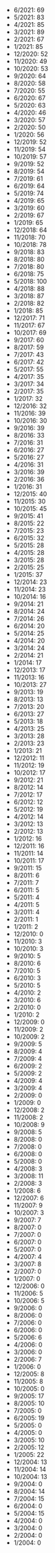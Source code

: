 *  6/2021: 69
*  5/2021: 83
*  4/2021: 85
*  3/2021: 89
*  2/2021: 67
*  1/2021: 85
*  12/2020: 52
*  11/2020: 49
*  10/2020: 53
*  9/2020: 64
*  8/2020: 58
*  7/2020: 55
*  6/2020: 67
*  5/2020: 63
*  4/2020: 46
*  3/2020: 57
*  2/2020: 50
*  1/2020: 56
*  12/2019: 52
*  11/2019: 54
*  10/2019: 57
*  9/2019: 52
*  8/2019: 54
*  7/2019: 61
*  6/2019: 64
*  5/2019: 74
*  4/2019: 65
*  3/2019: 60
*  2/2019: 67
*  1/2019: 65
*  12/2018: 64
*  11/2018: 70
*  10/2018: 78
*  9/2018: 83
*  8/2018: 80
*  7/2018: 80
*  6/2018: 75
*  5/2018: 100
*  4/2018: 88
*  3/2018: 87
*  2/2018: 82
*  1/2018: 85
*  12/2017: 71
*  11/2017: 67
*  10/2017: 69
*  9/2017: 60
*  8/2017: 59
*  7/2017: 43
*  6/2017: 42
*  5/2017: 55
*  4/2017: 35
*  3/2017: 34
*  2/2017: 35
*  1/2017: 32
*  12/2016: 32
*  11/2016: 39
*  10/2016: 30
*  9/2016: 39
*  8/2016: 33
*  7/2016: 31
*  6/2016: 27
*  5/2016: 27
*  4/2016: 31
*  3/2016: 39
*  2/2016: 36
*  1/2016: 31
*  12/2015: 40
*  11/2015: 30
*  10/2015: 45
*  9/2015: 41
*  8/2015: 22
*  7/2015: 23
*  6/2015: 32
*  5/2015: 28
*  4/2015: 28
*  3/2015: 28
*  2/2015: 25
*  1/2015: 37
*  12/2014: 23
*  11/2014: 23
*  10/2014: 16
*  9/2014: 21
*  8/2014: 24
*  7/2014: 26
*  6/2014: 20
*  5/2014: 25
*  4/2014: 20
*  3/2014: 24
*  2/2014: 21
*  1/2014: 17
*  12/2013: 17
*  11/2013: 16
*  10/2013: 27
*  9/2013: 19
*  8/2013: 13
*  7/2013: 20
*  6/2013: 27
*  5/2013: 18
*  4/2013: 25
*  3/2013: 28
*  2/2013: 23
*  1/2013: 21
*  12/2012: 11
*  11/2012: 19
*  10/2012: 17
*  9/2012: 21
*  8/2012: 14
*  7/2012: 17
*  6/2012: 12
*  5/2012: 19
*  4/2012: 14
*  3/2012: 13
*  2/2012: 13
*  1/2012: 16
*  12/2011: 16
*  11/2011: 14
*  10/2011: 17
*  9/2011: 15
*  8/2011: 6
*  7/2011: 7
*  6/2011: 5
*  5/2011: 4
*  4/2011: 5
*  3/2011: 4
*  2/2011: 1
*  1/2011: 2
*  12/2010: 0
*  11/2010: 3
*  10/2010: 3
*  9/2010: 5
*  8/2010: 6
*  7/2010: 5
*  6/2010: 3
*  5/2010: 5
*  4/2010: 2
*  3/2010: 6
*  2/2010: 0
*  1/2010: 2
*  12/2009: 0
*  11/2009: 2
*  10/2009: 2
*  9/2009: 5
*  8/2009: 4
*  7/2009: 4
*  6/2009: 2
*  5/2009: 2
*  4/2009: 4
*  3/2009: 4
*  2/2009: 0
*  1/2009: 0
*  12/2008: 2
*  11/2008: 2
*  10/2008: 9
*  9/2008: 5
*  8/2008: 0
*  7/2008: 0
*  6/2008: 0
*  5/2008: 0
*  4/2008: 3
*  3/2008: 11
*  2/2008: 3
*  1/2008: 6
*  12/2007: 6
*  11/2007: 9
*  10/2007: 3
*  9/2007: 7
*  8/2007: 0
*  7/2007: 0
*  6/2007: 0
*  5/2007: 0
*  4/2007: 4
*  3/2007: 8
*  2/2007: 0
*  1/2007: 0
*  12/2006: 0
*  11/2006: 5
*  10/2006: 5
*  9/2006: 0
*  8/2006: 0
*  7/2006: 0
*  6/2006: 0
*  5/2006: 6
*  4/2006: 0
*  3/2006: 0
*  2/2006: 7
*  1/2006: 0
*  12/2005: 8
*  11/2005: 8
*  10/2005: 0
*  9/2005: 17
*  8/2005: 10
*  7/2005: 0
*  6/2005: 19
*  5/2005: 0
*  4/2005: 0
*  3/2005: 10
*  2/2005: 12
*  1/2005: 22
*  12/2004: 13
*  11/2004: 14
*  10/2004: 13
*  9/2004: 0
*  8/2004: 14
*  7/2004: 15
*  6/2004: 0
*  5/2004: 15
*  4/2004: 0
*  3/2004: 0
*  2/2004: 0
*  1/2004: 0